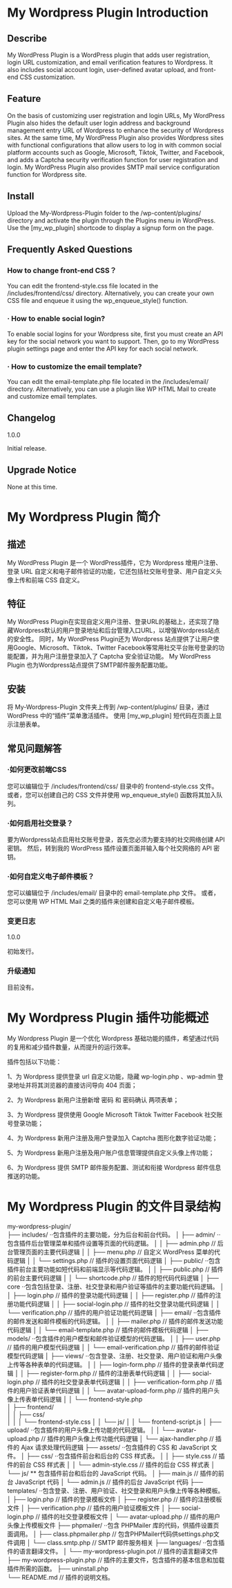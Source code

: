 # My Wordpress Plugin Introduction

## **Describe**

My WordPress Plugin is a WordPress plugin that adds user registration, login URL customization, and email verification features to Wordpress. It also includes social account login, user-defined avatar upload, and front-end CSS customization.

## **Feature**

On the basis of customizing user registration and login URLs, My WordPress Plugin also hides the default user login address and background management entry URL of Wordpress to enhance the security of Wordpress sites.
At the same time, My WordPress Plugin also provides Wordpress sites with functional configurations that allow users to log in with common social platform accounts such as Google, Microsoft, Tiktok, Twitter, and Facebook, and adds a Captcha security verification function for user registration and login.
My WordPress Plugin also provides SMTP mail service configuration function for Wordpress site.

## **Install**

Upload the My-Wordpress-Plugin folder to the /wp-content/plugins/ directory and activate the plugin through the Plugins menu in WordPress. Use the [my_wp_plugin] shortcode to display a signup form on the page.

## **Frequently Asked Questions**

### How to change front-end CSS？

You can edit the frontend-style.css file located in the /includes/frontend/css/ directory.
Alternatively, you can create your own CSS file and enqueue it using the wp_enqueue_style() function.

### · How to enable social login?

To enable social logins for your Wordpress site, first you must create an API key for the social network you want to support. Then, go to my WordPress plugin settings page and enter the API key for each social network.

### · How to customize the email template?

You can edit the email-template.php file located in the /includes/email/ directory. Alternatively, you can use a plugin like WP HTML Mail to create and customize email templates.

## **Changelog**

1.0.0

Initial release.

## **Upgrade Notice**

None at this time.

# My Wordpress Plugin 简介

## **描述**

My WordPress Plugin 是一个 WordPress插件，它为 Wordpress 增用户注册、登录 URL 自定义和电子邮件验证的功能，它还包括社交账号登录、用户自定义头像上传和前端 CSS 自定义。

## **特征**

My WordPress Plugin在实现自定义用户注册、登录URL的基础上，还实现了隐藏Wordpress默认的用户登录地址和后台管理入口URL，以增强Wordpress站点的安全性。
同时，My WordPress Plugin还为 Wordpress 站点提供了让用户使用Google、Microsoft、Tiktok、Twitter Facebook等常用社交平台账号登录的功能配置，并为用户注册登录加入了 Captcha 安全验证功能。
My WordPress Plugin 也为Wordpress站点提供了SMTP邮件服务配置功能。

## **安装**

将 My-Wordpress-Plugin 文件夹上传到 /wp-content/plugins/ 目录，通过 WordPress 中的“插件”菜单激活插件。 使用 [my_wp_plugin] 短代码在页面上显示注册表单。 

## **常见问题解答**

### ·如何更改前端CSS

您可以编辑位于 /includes/frontend/css/ 目录中的 frontend-style.css 文件。 
或者，您可以创建自己的 CSS 文件并使用 wp_enqueue_style() 函数将其加入队列。

### ·如何启用社交登录？

要为Wordpress站点启用社交账号登录，首先您必须为要支持的社交网络创建 API 密钥。 然后，转到我的 WordPress 插件设置页面并输入每个社交网络的 API 密钥。

### ·如何自定义电子邮件模板？

您可以编辑位于 /includes/email/ 目录中的 email-template.php 文件。 或者，您可以使用 WP HTML Mail 之类的插件来创建和自定义电子邮件模板。

### **变更日志**

1.0.0

初始发行。

### **升级通知**

目前没有。


#  **My Wordpress Plugin 插件功能概述**

My Wordpress Plugin 是一个优化 Wordpress 基础功能的插件，希望通过代码的复用和减少插件数量，从而提升的运行效率。

插件包括以下功能：

1、为 Wordpress 提供登录 url 自定义功能，隐藏 wp-login.php 、wp-admin 登录地址并将其浏览器的直接访问导向 404 页面；

2、为 Wordpress 新用户注册新增 密码 和 密码确认 两项表单；

3、为 Wordpress 提供使用 Google Microsoft Tiktok Twitter Facebook 社交账号登录功能；

4、为 Wordpress 新用户注册及用户登录加入 Captcha 图形化数字验证功能；

5、为 Wordpress 新用户注册及用户账户信息管理提供自定义头像上传功能；

6、为 Wordpress 提供 SMTP 邮件服务配置、测试和衔接 Wordpress 邮件信息推送的功能。


# **My Wordpress Plugin 的文件目录结构**

 my-wordpress-plugin/	
├── includes/	                           ··包含插件的主要功能，分为后台和前台代码。
│   ├── admin/	                          ··包含插件后台管理菜单和插件设置等页面的代码逻辑。
│   │   ├── admin.php                // 后台管理页面的主要代码逻辑
│   │   ├── menu.php                 // 自定义 WordPress 菜单的代码逻辑
│   │   └── settings.php              // 插件的设置页面代码逻辑
│   ├── public/                             ··包含插件前台主要功能如短代码和前端显示等代码逻辑。
│   │   ├── public.php                 // 插件的前台主要代码逻辑
│   │   └── shortcode.php           // 插件的短代码代码逻辑
│   ├── core                                ··包含包括登录、注册、社交登录和用户验证等插件的主要功能代码逻辑。
│   │   ├── login.php                  // 插件的登录功能代码逻辑
│   │   ├── register.php              // 插件的注册功能代码逻辑
│   │   ├── social-login.php        // 插件的社交登录功能代码逻辑
│   │   └── verification.php         // 插件的用户验证功能代码逻辑
│   ├── email/                             ··包含插件的邮件发送和邮件模板的代码逻辑。
│   │   ├── mailer.php                // 插件的邮件发送功能代码逻辑
│   │   └── email-template.php  // 插件的邮件模板代码逻辑
│   ├── models/                         ··包含插件的用户模型和邮件验证模型的代码逻辑。
│   │   ├── user.php                   // 插件的用户模型代码逻辑
│   │   └── email-verification.php    // 插件的邮件验证模型代码逻辑
│   ├── views/                                 ··包含登录、注册、社交登录、用户验证和用户头像上传等各种表单的代码逻辑。
│   │   ├── login-form.php               // 插件的登录表单代码逻辑
│   │   ├── register-form.php	// 插件的注册表单代码逻辑
│   │   ├── social-login.php	// 插件的社交登录表单代码逻辑
│   │   ├── verification-form.php	// 插件的用户验证表单代码逻辑
│   │   └── avatar-upload-form.php	// 插件的用户头像上传表单代码逻辑
│   │   └── frontend-style.php	
│   ├── frontend/	
│   │   ├── css/	
│   │   │    └── frontend-style.css	
│   │   └── js/	
│   │        └── frontend-script.js	
│   ├── upload/	··包含插件的用户头像上传功能的代码逻辑。
│   │   └── avatar-upload.php	// 插件的用户头像上传功能代码逻辑
│   └── ajax-handler.php	// 插件的 Ajax 请求处理代码逻辑
├── assets/	··包含插件的 CSS 和 JavaScript 文件。
│   ├── css/	··包含插件前台和后台的 CSS 样式表。
│   │   ├── style.css	// 插件的前台 CSS 样式表
│   │   └── admin-style.css	// 插件的后台 CSS 样式表
│   └── js/	** 包含插件前台和后台的 JavaScript 代码。
│       ├── main.js	// 插件的前台 JavaScript 代码
│       └── admin.js	// 插件的后台 JavaScript 代码
├── templates/	··包含登录、注册、用户验证、社交登录和用户头像上传等各种模板。
│   ├── login.php	// 插件的登录模板文件
│   ├── register.php	// 插件的注册模板文件
│   ├── verification.php	// 插件的用户验证模板文件
│   ├── social-login.php	// 插件的社交登录模板文件
│   └── avatar-upload.php	// 插件的用户头像上传模板文件
├── phpmailer/	··包含 PHPMailer 库的代码，供插件设置页面调用。
│    ├── class.phpmailer.php	// 包含PHPMailer代码供settings.php文件调用
│    └── class.smtp.php	// SMTP 邮件服务相关
├── languages/	··包含插件的语言翻译文件。
│   └── my-wordpress-plugin.pot	// 插件的语言翻译文件
├── my-wordpress-plugin.php	// 插件的主要文件，包含插件的基本信息和加载插件所需的函数。
├── uninstall.php	
└── README.md	// 插件的说明文档。